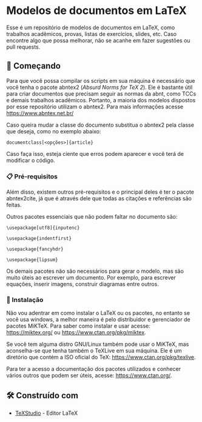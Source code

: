 # Modelos de documentos em LaTeX

Esse é um repositório de modelos de documentos em LaTeX, como trabalhos acadêmicos, provas, listas de exercícios, slides, etc. Caso encontre algo que possa melhorar, não se acanhe em fazer sugestões ou pull requests.

## 🚀 Começando

Para que você possa compilar os scripts em sua máquina é necessário que você tenha o pacote abntex2 (_Absurd Norms for TeX 2_). Ele é bastante útil para criar documentos que precisam seguir as normas da abnt, como TCCs e demais trabalhos acadêmicos. Portanto, a maioria dos modelos dispostos por esse repositório utilizam o abntex2. Para mais informações acesse <https://www.abntex.net.br/>

Caso queira mudar a classe do documento substitua o abntex2 pela classe que deseja, como no exemplo abaixo:

```
documentclass[<opções>]{article}
```

Caso faça isso, esteja ciente que erros podem aparecer e você terá de modificar o código.

### 📋 Pré-requisitos

Além disso, existem outros pré-requisitos e o principal deles é ter o pacote abntex2cite, já que é através dele que todas as citações e referências são feitas.

Outros pacotes essenciais que não podem faltar no documento são:

```
\usepackage[utf8]{inputenc}
```

```
\usepackage{indentfirst}
```

```
\usepackage{fancyhdr}
```

```
\usepackage{lipsum}
```

Os demais pacotes não são necessários para gerar o modelo, mas são muito úteis ao escrever um documento. Por exemplo, para escrever equações, inserir imagens, construir diagramas entre outros.

### 🔧 Instalação

Não vou adentrar em como instalar o LaTeX ou os pacotes, no entanto se você usa windows, a melhor maneira é pelo distribuidor e gerenciador de pacotes MiKTeX. Para saber como instalar e usar acesse: <https://miktex.org/> ou <https://www.ctan.org/pkg/miktex>.

Se você tem alguma distro GNU/Linux também pode usar o MiKTeX, mas aconselha-se que tenha também o TeXLive em sua máquina. Ele é um diretório que contém a ISO oficial do TeX: <https://www.ctan.org/pkg/texlive>.

Para ter a acesso a documentação dos pacotes utilizados e conhecer vários outros que podem ser úteis, acesse: <https://www.ctan.org/>.

## 🛠️ Construído com

- [TeXStudio](https://www.texstudio.org/) - Editor LaTeX

<!--- ## 📄 Licença -->

